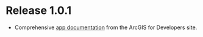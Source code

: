 # Release 1.0.1

- Comprehensive [app documentation](/documentation/index.md) from the ArcGIS for Developers site.
